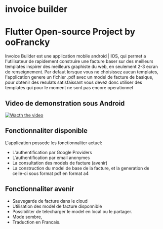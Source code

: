 # invoice builder 
# Flutter Open-source Project by ooFrancky
Invoice Builder est une application mobile android | IOS, qui permet a l'utilisateur de rapidement construire une facture baser sur des meilleurs templates inspirer des meilleurs graphiste du web, en seulement 2-3 ecran de renseignement.
Par defaut lorsque vous ne choisissez aucun templates, l'application genere un fichier .pdf avec un model de facture de basique, pour obtenir des resulats satisfaissant vous devez donc utiliser des templates qui pour le moment ne sont pas encore operationnel

## Video de demonstration sous Android
[![Wacth the video](video)](invoice_builder_demo.mp4)
## Fonctionnaliter disponible
L'application possede les fonctionnaliter actuel:
- L'authentification par Google Providers
- L'authentification par email anonymes
- La consultation des models de facture (avenir)
- La construction du model de base de la facture, et la generation de celle-ci sous format pdf en format a4
## Fonctionnaliter avenir
- Sauvegarde de facture dans le cloud
- Utilisation des model de facture disponnible
- Possibiliter de telecharger le model en local ou le partager.
- Mode sombre,
- Traduction en Francais.